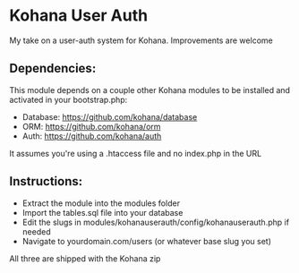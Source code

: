 # Kohana User Auth

My take on a user-auth system for Kohana. Improvements are welcome

## Dependencies:
This module depends on a couple other Kohana modules to be installed and activated in your bootstrap.php:
- Database: https://github.com/kohana/database
- ORM: https://github.com/kohana/orm
- Auth: https://github.com/kohana/auth

It assumes you're using a .htaccess file and no index.php in the URL

## Instructions:
- Extract the module into the modules folder
- Import the tables.sql file into your database
- Edit the slugs in modules/kohanauserauth/config/kohanauserauth.php if needed
- Navigate to yourdomain.com/users (or whatever base slug you set)

All three are shipped with the Kohana zip
